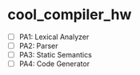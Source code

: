 # cool_compiler_hw
- [ ] PA1: Lexical Analyzer
- [ ] PA2: Parser
- [ ] PA3: Static Semantics
- [ ] PA4: Code Generator
